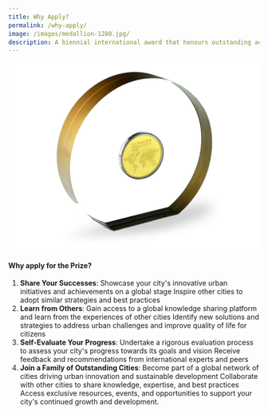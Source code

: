 ```yaml
---
title: Why Apply?
permalink: /why-apply/
image: /images/medallion-1280.jpg/
description: A biennial international award that honours outstanding achievements and contributions to the creation of liveable, vibrant and sustainable urban communities around the world.
---
```


![medallion](/images/medallion-1280.jpg)

#### **Why apply for the Prize?**

1. **Share Your Successes**: Showcase your city's innovative urban initiatives and achievements on a global stage
Inspire other cities to adopt similar strategies and best practices
2. **Learn from Others**: Gain access to a global knowledge sharing platform and learn from the experiences of other cities
Identify new solutions and strategies to address urban challenges and improve quality of life for citizens
3. **Self-Evaluate Your Progress**: Undertake a rigorous evaluation process to assess your city's progress towards its goals and vision
Receive feedback and recommendations from international experts and peers
4. **Join a Family of Outstanding Cities**: Become part of a global network of cities driving urban innovation and sustainable development
Collaborate with other cities to share knowledge, expertise, and best practices
Access exclusive resources, events, and opportunities to support your city's continued growth and development.
